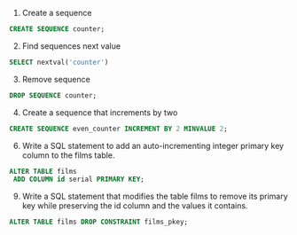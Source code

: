 1) Create a sequence

```sql
CREATE SEQUENCE counter;
```

2) Find sequences next value

```sql
SELECT nextval('counter')
```

3) Remove sequence

```sql
DROP SEQUENCE counter;
```

4) Create a sequence that increments by two

```sql
CREATE SEQUENCE even_counter INCREMENT BY 2 MINVALUE 2;
```

6) Write a SQL statement to add an auto-incrementing integer primary key column to the films table.

```sql
ALTER TABLE films
 ADD COLUMN id serial PRIMARY KEY;
```

9) Write a SQL statement that modifies the table films to remove its primary key while preserving the id column and the values it contains.

```sql
ALTER TABLE films DROP CONSTRAINT films_pkey;
```
